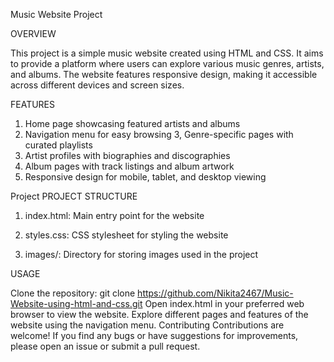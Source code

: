 Music Website Project


OVERVIEW

This project is a simple music website created using HTML and CSS. It aims to provide a platform where users can explore various music genres, artists, and albums. The website features responsive design, making it accessible across different devices and screen sizes.


FEATURES

1. Home page showcasing featured artists and albums
2. Navigation menu for easy browsing
3, Genre-specific pages with curated playlists
4. Artist profiles with biographies and discographies
5. Album pages with track listings and album artwork
6. Responsive design for mobile, tablet, and desktop viewing


Project PROJECT STRUCTURE

1. index.html: Main entry point for the website
   
2. styles.css: CSS stylesheet for styling the website
   
3. images/: Directory for storing images used in the project

   
USAGE

Clone the repository: git clone https://github.com/Nikita2467/Music-Website-using-html-and-css.git
Open index.html in your preferred web browser to view the website.
Explore different pages and features of the website using the navigation menu.
Contributing
Contributions are welcome! If you find any bugs or have suggestions for improvements, please open an issue or submit a pull request.


